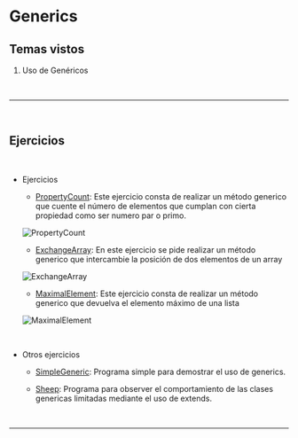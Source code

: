 # Generics

## Temas vistos

1. Uso de Genéricos

</br>

-----------------

</br>

## Ejercicios

</br>

- Ejercicios

    - [PropertyCount](https://github.com/Paridile/ejercicios-java/blob/main/src/main/java/com/paridile/week4/generics/PropertyCount.java): Este ejercicio consta de realizar un método generico que cuente el número de elementos que cumplan con cierta propiedad como ser numero par o primo.
    
    ![PropertyCount](https://i.ibb.co/QbxLJKx/Property-Count.png)

    - [ExchangeArray](https://github.com/Paridile/ejercicios-java/blob/main/src/main/java/com/paridile/week4/generics/ExchangeArray.java): En este ejercicio se pide realizar un método generico que intercambie la posición de dos elementos de un array

    ![ExchangeArray](https://i.ibb.co/yyNsNYj/Exchange-Array.png)

    - [MaximalElement](https://github.com/Paridile/ejercicios-java/blob/main/src/main/java/com/paridile/week4/generics/MaximalElement.java): Este ejercicio consta de realizar un método generico que devuelva el elemento máximo de una lista

    ![MaximalElement](https://i.ibb.co/X3P363B/Maximal-Element.png)


</br>

- Otros ejercicios

    - [SimpleGeneric](https://github.com/Paridile/ejercicios-java/blob/main/src/main/java/com/paridile/week4/generics/SimpleGeneric.java): Programa simple para demostrar el uso de generics.

    - [Sheep](https://github.com/Paridile/ejercicios-java/blob/main/src/main/java/com/paridile/week4/generics/Sheep.java): Programa para observer el comportamiento de las clases genericas limitadas mediante el uso de extends.

</br>

----------------------

</br>




